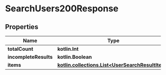 
# SearchUsers200Response

## Properties
Name | Type | Description | Notes
------------ | ------------- | ------------- | -------------
**totalCount** | **kotlin.Int** |  | 
**incompleteResults** | **kotlin.Boolean** |  | 
**items** | [**kotlin.collections.List&lt;UserSearchResultItem&gt;**](UserSearchResultItem.md) |  | 



